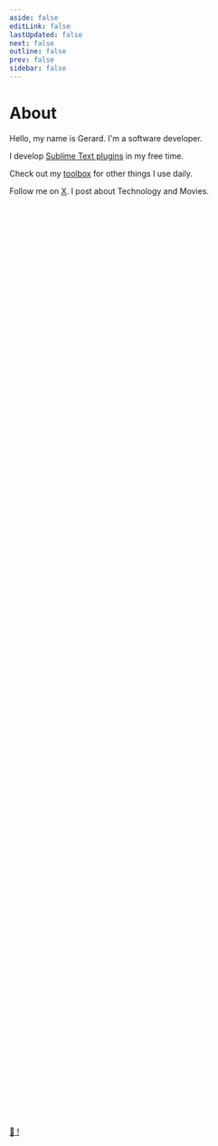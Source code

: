 ```yaml
---
aside: false
editLink: false
lastUpdated: false
next: false
outline: false
prev: false
sidebar: false
---
```


# About

Hello, my name is Gerard. I'm a software developer.

I develop [Sublime Text plugins](/projects/#sublime-text) in my free time.

Check out my [toolbox](/toolbox/) for other things I use daily.

Follow me on <a href="https://x.com/gerardroche_">X</a>. I post about Technology and Movies.

<br> <br> <br> <br> <br>
<br> <br> <br> <br> <br>
<br> <br> <br> <br> <br>
<br> <br> <br> <br> <br>
<br> <br> <br> <br> <br>
<br> <br> <br> <br> <br>
<br> <br> <br> <br> <br>
<br> <br> <br> <br> <br>
<br> <br> <br> <br> <br>
<br> <br> <br> <br> <br>
<br> <br> <br> <br> <br>
<br> <br> <br> <br> <br>
<br> <br> <br> <br> <br>
<br> <br> <br> <br> <br>
<br> <br> <br> <br> <br>
<br> <br> <br> <br> <br>
<br> <br> <br> <br> <br>
<br> <br> <br> <br> <br>
<br> <br> <br> <br> <br>

[:egg: !](/movies/)
